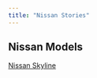 ```yaml
---
title: "Nissan Stories"
---
```


<h2>Nissan Models</h2>

<ul style="list-style-type: none; padding-left: 0;">
  <li><a href="/nissan/skyline/">Nissan Skyline</a></li>
</ul>

